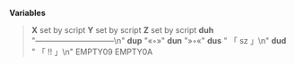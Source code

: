**Variables**
> **X** set by script
> **Y** set by script
> **Z** set by script
> **duh** "——————————\n"
> **dup** "«◦»"
> **dun** "»◦«"
> **dus** "   「 sz 」\n"
> **dud** "   「 !! 」\n"
> EMPTY09
> EMPTY0A